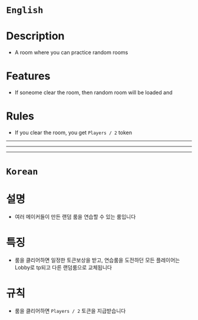 # `English`
# Description
- A room where you can practice random rooms

# Features
- If soneome clear the room, then random room will be loaded and 

# Rules
- If you clear the room, you get `Players / 2` token

---
---
---
# `Korean`
# 설명
- 여러 메이커들이 만든 랜덤 룸을 연습할 수 있는 룸입니다

# 특징
- 룸을 클리어하면 일정한 토큰보상을 받고, 연습룸을 도전하던 모든 플레이어는 Lobby로 tp되고 다른 랜덤룸으로 교체됩니다

# 규칙
- 룸을 클리어하면  `Players / 2` 토큰을 지급받습니다

